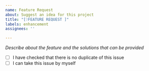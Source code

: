 ```yaml
---
name: Feature Request
about: Suggest an idea for this project
title: "[❔FEATURE REQUEST ]"
labels: enhancement
assignees: ''

---
```


*Describe about the feature and the solutions that can be provided*

- [ ] I have checked that there is no duplicate of this issue
- [ ] I can take this issue by myself
